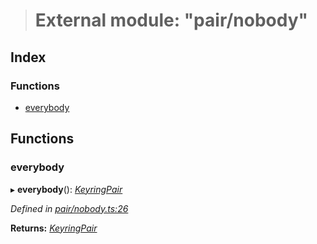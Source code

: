> # External module: "pair/nobody"

## Index

### Functions

* [everybody](_pair_nobody_.md#everybody)

## Functions

###  everybody

▸ **everybody**(): *[KeyringPair](../interfaces/_types_.keyringpair.md)*

*Defined in [pair/nobody.ts:26](https://github.com/polkadot-js/common/blob/808b633/packages/keyring/src/pair/nobody.ts#L26)*

**Returns:** *[KeyringPair](../interfaces/_types_.keyringpair.md)*